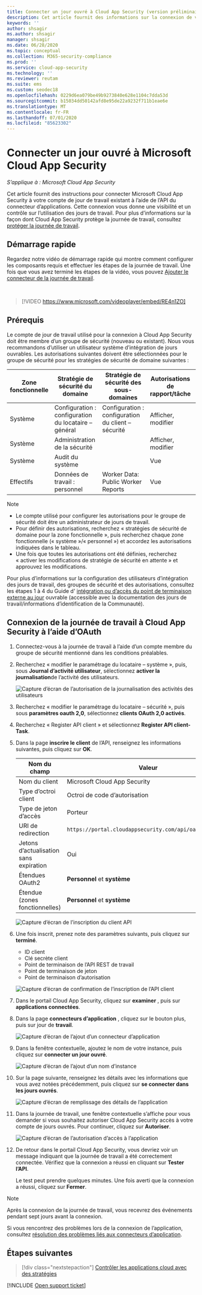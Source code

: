 ```yaml
---
title: Connecter un jour ouvré à Cloud App Security (version préliminaire)
description: Cet article fournit des informations sur la connexion de votre application de jour de travail à Cloud App Security à l’aide du connecteur API pour la visibilité et le contrôle de l’utilisation.
keywords: ''
author: shsagir
ms.author: shsagir
manager: shsagir
ms.date: 06/28/2020
ms.topic: conceptual
ms.collection: M365-security-compliance
ms.prod: ''
ms.service: cloud-app-security
ms.technology: ''
ms.reviewer: reutam
ms.suite: ems
ms.custom: seodec18
ms.openlocfilehash: 0229d6ea079be49b9273840e628e1104c7dda53d
ms.sourcegitcommit: b15034dd50142afd8e95de22a9232f711b1eae6e
ms.translationtype: MT
ms.contentlocale: fr-FR
ms.lasthandoff: 07/01/2020
ms.locfileid: "85623302"
---
```

# <a name="connect-workday-to-microsoft-cloud-app-security"></a>Connecter un jour ouvré à Microsoft Cloud App Security

*S’applique à : Microsoft Cloud App Security*

Cet article fournit des instructions pour connecter Microsoft Cloud App Security à votre compte de jour de travail existant à l’aide de l’API du connecteur d’applications. Cette connexion vous donne une visibilité et un contrôle sur l’utilisation des jours de travail. Pour plus d’informations sur la façon dont Cloud App Security protège la journée de travail, consultez [protéger la journée de travail](protect-workday.md).

## <a name="quick-start"></a>Démarrage rapide

Regardez notre vidéo de démarrage rapide qui montre comment configurer les composants requis et effectuer les étapes de la journée de travail. Une fois que vous avez terminé les étapes de la vidéo, vous pouvez [Ajouter le connecteur de la journée de travail](#add-connector).

<br />

> [!VIDEO https://www.microsoft.com/videoplayer/embed/RE4n1ZO]

## <a name="prerequisites"></a>Prérequis

Le compte de jour de travail utilisé pour la connexion à Cloud App Security doit être membre d’un groupe de sécurité (nouveau ou existant). Nous vous recommandons d’utiliser un utilisateur système d’intégration de jours ouvrables. Les autorisations suivantes doivent être sélectionnées pour le groupe de sécurité pour les stratégies de sécurité de domaine suivantes :

| Zone fonctionnelle | Stratégie de sécurité du domaine | Stratégie de sécurité des sous-domaines | Autorisations de rapport/tâche | Autorisations d'intégration |
| --- | --- | --- | --- | --- |
| Système | Configuration : configuration du locataire – général | Configuration : configuration du client – sécurité | Afficher, modifier | Acquérir, put |
| Système | Administration de la sécurité | | Afficher, modifier | Acquérir, put |
| Système | Audit du système | | Vue | Obtenir |
| Effectifs | Données de travail : personnel | Worker Data: Public Worker Reports | Vue | Obtenir |

> [!NOTE]
>
> * Le compte utilisé pour configurer les autorisations pour le groupe de sécurité doit être un administrateur de jours de travail.
> * Pour définir des autorisations, recherchez « stratégies de sécurité de domaine pour la zone fonctionnelle », puis recherchez chaque zone fonctionnelle (« système »/« personnel ») et accordez les autorisations indiquées dans le tableau.
> * Une fois que toutes les autorisations ont été définies, recherchez « activer les modifications de stratégie de sécurité en attente » et approuvez les modifications.

Pour plus d’informations sur la configuration des utilisateurs d’intégration des jours de travail, des groupes de sécurité et des autorisations, consultez les étapes 1 à 4 du Guide d' [intégration ou d’accès du point de terminaison externe au jour](https://go.microsoft.com/fwlink/?linkid=2103212) ouvrable (accessible avec la documentation des jours de travail/informations d’identification de la Communauté).

## <a name="how-to-connect-workday-to-cloud-app-security-using-oauth"></a>Connexion de la journée de travail à Cloud App Security à l’aide d’OAuth

1. Connectez-vous à la journée de travail à l’aide d’un compte membre du groupe de sécurité mentionné dans les conditions préalables.

1. Recherchez « modifier le paramétrage du locataire – système », puis, sous **Journal d’activité utilisateur**, sélectionnez **activer la journalisation**de l’activité des utilisateurs.

    ![Capture d’écran de l’autorisation de la journalisation des activités des utilisateurs](media/connect-workday-enable-logging.png)

1. Recherchez « modifier le paramétrage du locataire – sécurité », puis sous **paramètres oauth 2,0**, sélectionnez **clients OAuth 2,0 activés**.

1. Recherchez « Register API client » et sélectionnez **Register API client-Task**.

1. Dans la page **inscrire le client** de l’API, renseignez les informations suivantes, puis cliquez sur **OK**.

    | Nom du champ | Valeur |
    | ---- | ---- |
    | Nom du client | Microsoft Cloud App Security |
    | Type d’octroi client | Octroi de code d’autorisation |
    | Type de jeton d’accès | Porteur |
    | URI de redirection | `https://portal.cloudappsecurity.com/api/oauth/connect` |
    | Jetons d’actualisation sans expiration | Oui |
    | Étendues OAuth2 | **Personnel** et **système** |
    | Étendue (zones fonctionnelles) | **Personnel** et **système** |

    ![Capture d’écran de l’inscription du client API](media/connect-workday-register-api-client.png)

1. Une fois inscrit, prenez note des paramètres suivants, puis cliquez sur **terminé**.

    * ID client
    * Clé secrète client
    * Point de terminaison de l’API REST de travail
    * Point de terminaison de jeton
    * Point de terminaison d’autorisation

    ![Capture d’écran de confirmation de l’inscription de l’API client](media/connect-workday-register-api-client-confirm.png)

1. <a name="add-connector"></a>Dans le portail Cloud App Security, cliquez sur **examiner** , puis sur **applications connectées**.

1. Dans la page **connecteurs d’application** , cliquez sur le bouton plus, puis sur jour de **travail**.

    ![Capture d’écran de l’ajout d’un connecteur d’application](media/connect-workday-add-app.png)

1. Dans la fenêtre contextuelle, ajoutez le nom de votre instance, puis cliquez sur **connecter un jour ouvré**.

    ![Capture d’écran de l’ajout d’un nom d’instance](media/connect-workday-add-app-connect.png)

1. Sur la page suivante, renseignez les détails avec les informations que vous avez notées précédemment, puis cliquez sur **se connecter dans les jours ouvrés**.

    ![Capture d’écran de remplissage des détails de l’application](media/connect-workday-add-app-connect-details.png)

1. Dans la journée de travail, une fenêtre contextuelle s’affiche pour vous demander si vous souhaitez autoriser Cloud App Security accès à votre compte de jours ouvrés. Pour continuer, cliquez sur **Autoriser**.

    ![Capture d’écran de l’autorisation d’accès à l’application](media/connect-workday-add-app-allow.png)

1. De retour dans le portail Cloud App Security, vous devriez voir un message indiquant que la journée de travail a été correctement connectée. Vérifiez que la connexion a réussi en cliquant sur **Tester l’API**.

    Le test peut prendre quelques minutes. Une fois averti que la connexion a réussi, cliquez sur **Fermer**.

> [!NOTE]
> Après la connexion de la journée de travail, vous recevrez des événements pendant sept jours avant la connexion.

Si vous rencontrez des problèmes lors de la connexion de l’application, consultez [résolution des problèmes liés aux connecteurs d’application](troubleshooting-api-connectors-using-error-messages.md).

## <a name="next-steps"></a>Étapes suivantes

> [!div class="nextstepaction"]
> [Contrôler les applications cloud avec des stratégies](control-cloud-apps-with-policies.md)

[!INCLUDE [Open support ticket](includes/support.md)]
